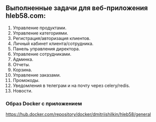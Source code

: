 ## Выполненные задачи для веб-приложения hleb58.com:
1. Управление продуктами.
2. Управление категориями.
3. Регистрация/авторизация клиентов.
4. Личный кабинет клиента/сотрудника.
5. Панель управления директора.
6. Управление сотрудниками.
7. Админка.
8. Отчеты.
9. Корзина.
10. Управление заказами.
11. Промокоды.
12. Уведомления в телеграм и на почту через celery/redis.
13. Новости.

### Образ Docker с приложением
https://hub.docker.com/repository/docker/dmitriishilkin/hleb58/general

